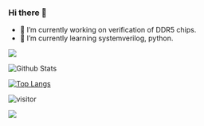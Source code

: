 ### Hi there 👋

- 🔭 I’m currently working on verification of DDR5 chips.
- 🌱 I’m currently learning systemverilog, python.



![](http://antzuhl.cn:4000/get/@zheng-yijia.readme)

![Github Stats](https://github-readme-stats.vercel.app/api?username=zheng-yijia&show_icons=true)

[![Top Langs](https://github-readme-stats.vercel.app/api/top-langs/?username=zheng-yijia&layout=compact)](https://github.com/anuraghazra/github-readme-stats)

![visitor](https://visitor-badge.glitch.me/badge?page_id=zheng-yijia.readme)

![](https://img.shields.io/badge/Language-Systemverilog-blue)

<!--
**zheng-yijia/zheng-yijia** is a ✨ _special_ ✨ repository because its `README.md` (this file) appears on your GitHub profile.

Here are some ideas to get you started:

- 🔭 I’m currently working on verification of DDR5 chips.
- 🌱 I’m currently learning systemverilog, python.
- 👯 I’m looking to collaborate on ...
- 🤔 I’m looking for help with ...
- 💬 Ask me about ...
- 📫 How to reach me: ...
- 😄 Pronouns: ...
- ⚡ Fun fact: ...
-->
